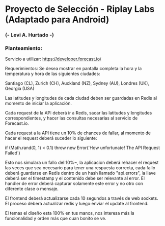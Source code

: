 # Proyecto de Selección - Riplay Labs (Adaptado para Android)
### (- Levi A. Hurtado -)


### Planteamiento:

Servicio a utilizar:
https://developer.forecast.io/

Requerimientos:
Se desea mostrar en pantalla completa la hora y la temperatura y hora de las siguientes ciudades:

Santiago (CL), Zurich (CH), Auckland (NZ), Sydney (AU), Londres (UK), Georgia (USA)

Las latitudes y longitudes de cada ciudad deben ser guardadas en Redis al momento de iniciar la aplicación.

Cada request de la API deberá ir a Redis, sacar las latitudes y longitudes correspondientes, y hacer las consultas necesarias al servicio de Forecast.io.

Cada request a la API tiene un 10% de chances de fallar, al momento de hacer el request deberá suceder lo siguiente:

if (Math.rand(0, 1) < 0.1) throw new Error('How unfortunate! The API Request Failed')

Esto nos simulara un fallo del 10%~, la aplicacion deberá rehacer el request las veces que sea necesario para tener una respuesta correcta, cada fallo deberá guardarse en Redis dentro de un hash llamado "api.errors", la llave deberá ser el timestamp y el contenido debe ser relevante al error. El handler de error deberá capturar solamente este error y no otro con diferente clase o mensaje.

El frontend deberá actualizarse cada 10 segundos a través de web sockets. El proceso deberá actualizar redis y luego enviar el update al frontend.

El temas el diseño esta 100% en tus manos, nos interesa más la funcionalidad y orden más que cuan bonito se ve. 
